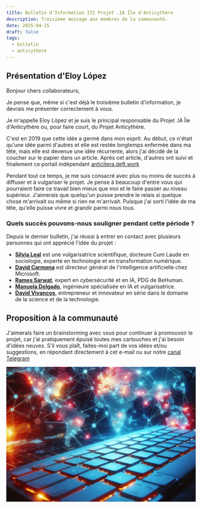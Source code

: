 ```yaml
---
title: Bulletin d'Information III Projet .IA Île d'Anticythère
description: Troisième message aux membres de la communauté.
date: 2025-04-25
draft: false
tags:
  - bulletin
  - anticythère
---
```


## Présentation d'Eloy López

Bonjour chers collaborateurs,

Je pense que, même si c'est déjà le troisième bulletin d'information, je devrais me présenter correctement à vous.

Je m'appelle Eloy López et je suis le principal responsable du Projet .IA Île d'Anticythère ou, pour faire court, du Projet Anticythère.

C'est en 2019 que cette idée a germé dans mon esprit. Au début, ce n'était qu'une idée parmi d'autres et elle est restée longtemps enfermée dans ma tête, mais elle est devenue une idée récurrente, alors j'ai décidé de la coucher sur le papier dans un article. Après cet article, d'autres ont suivi et finalement ce portail indépendant [anticitera.deft.work](https://anticitera.deft.work)

Pendant tout ce temps, je me suis consacré avec plus ou moins de succès à diffuser et à vulgariser le projet. Je pense à beaucoup d'entre vous qui pourraient faire ce travail bien mieux que moi et le faire passer au niveau supérieur. J'aimerais que quelqu'un puisse prendre le relais si quelque chose m'arrivait ou même si rien ne m'arrivait. Puisque j'ai sorti l'idée de ma tête, qu'elle puisse vivre et grandir parmi nous tous.

### Quels succès pouvons-nous souligner pendant cette période ?

Depuis le dernier bulletin, j'ai réussi à entrer en contact avec plusieurs personnes qui ont apprécié l'idée du projet :

- [**Silvia Leal**](https://silvialeal.es/) est une vulgarisatrice scientifique, docteure Cum Laude en sociologie, experte en technologie et en transformation numérique.
- [**David Carmona**](https://www.linkedin.com/in/david-carmona/) est directeur général de l'intelligence artificielle chez Microsoft.
- [**Rames Sarwat**](https://www.linkedin.com/in/rames), expert en cybersécurité et en IA, PDG de BeHuman.
- [**Manuela Delgado**](https://www.linkedin.com/in/manuela-delgado-cruz/), ingénieure spécialisée en IA et vulgarisatrice.
- [**David Vivancos**](https://vivancos.com/), entrepreneur et innovateur en série dans le domaine de la science et de la technologie.

## Proposition à la communauté

J'aimerais faire un brainstorming avec vous pour continuer à promouvoir le projet, car j'ai pratiquement épuisé toutes mes cartouches et j'ai besoin d'idées neuves. S'il vous plaît, faites-moi part de vos idées et/ou suggestions, en répondant directement à cet e-mail ou sur notre [canal Telegram](https://t.me/+oAeZGMsePDg2ZDI0)

<a href="https://anticitera.deft.work">
  <img src="/img/TecladoyPaises.webp" alt="Un clavier d'ordinateur rétroéclairé en rouge, avec une carte du monde en arrière-plan montrant des nœuds colorés interconnectés.">
</a>
